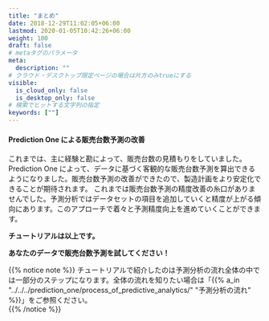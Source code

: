 ```yaml
---
title: "まとめ"
date: 2018-12-29T11:02:05+06:00
lastmod: 2020-01-05T10:42:26+06:00
weight: 100
draft: false
# metaタグのパラメータ
meta:
  description: ""
# クラウド・デスクトップ限定ページの場合は片方のみtrueにする
visible:
  is_cloud_only: false
  is_desktop_only: false
# 検索でヒットする文字列の指定
keywords: [""]
---
```


#### Prediction One による販売台数予測の改善

これまでは、主に経験と勘によって、販売台数の見積もりをしていました。
Prediction One によって、データに基づく客観的な販売台数予測を算出できるようになりました。販売台数予測の改善ができたので、製造計画をより安定化できることが期待されます。
これまでは販売台数予測の精度改善の糸口がありませんでした。予測分析ではデータセットの項目を追加していくと精度が上がる傾向にあります。このアプローチで着々と予測精度向上を進めていくことができます。

**チュートリアルは以上です。**

**あなたのデータで販売台数予測を試してください！**

{{% notice note %}}
チュートリアルで紹介したのは予測分析の流れ全体の中では一部分のステップになります。全体の流れを知りたい場合は「{{% a_in "../../../prediction_one/process_of_predictive_analytics/" "予測分析の流れ" %}}」をご参照ください。<br/>
{{% /notice %}}
